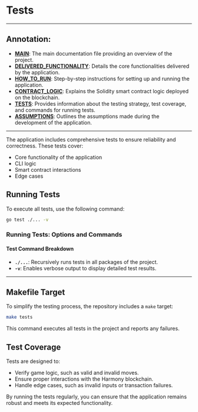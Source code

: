 # Tests

---
## Annotation:

- **[MAIN](../README.md)**: The main documentation file providing an overview of the project.
- **[DELIVERED_FUNCTIONALITY](./DELIVERED_FUNCTIONALITY.md)**: Details the core functionalities delivered by the application.
- **[HOW_TO_RUN](./HOW_TO_RUN.md)**: Step-by-step instructions for setting up and running the application.
- **[CONTRACT_LOGIC](./CONTRACT_LOGIC.md)**: Explains the Solidity smart contract logic deployed on the blockchain.
- **[TESTS](./TESTS.md)**: Provides information about the testing strategy, test coverage, and commands for running tests.
- **[ASSUMPTIONS](./ASSUMPTIONS.md)**: Outlines the assumptions made during the development of the application.

---

The application includes comprehensive tests to ensure reliability and correctness. These tests cover:

- Core functionality of the application
- CLI logic
- Smart contract interactions
- Edge cases

## Running Tests

To execute all tests, use the following command:

```bash
go test ./... -v
```

### Running Tests: Options and Commands

#### Test Command Breakdown
- **`./...`**: Recursively runs tests in all packages of the project.
- **`-v`**: Enables verbose output to display detailed test results.

---

## Makefile Target

To simplify the testing process, the repository includes a `make` target:

```bash
make tests
```

This command executes all tests in the project and reports any failures.

## Test Coverage

Tests are designed to:

-   Verify game logic, such as valid and invalid moves.
-   Ensure proper interactions with the Harmony blockchain.
-   Handle edge cases, such as invalid inputs or transaction failures.

By running the tests regularly, you can ensure that the application remains robust and meets its expected functionality.
